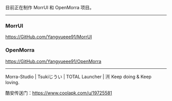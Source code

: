 目前正在制作 MorrUI 和 OpenMorra 项目。

---

### **MorrUI**
https://GitHub.com/Yangyueee91/MorrUI

### **OpenMorra**
https://GitHub.com/Yangyueee91/OpenMorra

---

Morra-Studio | Tsukiじうい | TOTAL Launcher | 🈷
Keep doing & Keep loving.

酷安传送门：https://www.coolapk.com/u/19725581
